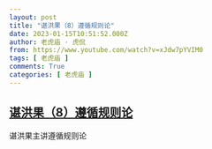 ```yaml
---
layout: post
title: "谌洪果（8）遵循规则论"
date: 2023-01-15T10:51:52.000Z
author: 老虎庙 · 虎侃
from: https://www.youtube.com/watch?v=xJdw7pYVIM0
tags: [ 老虎庙 ]
comments: True
categories: [ 老虎庙 ]
---
```

<!--1673779912000-->
[谌洪果（8）遵循规则论](https://www.youtube.com/watch?v=xJdw7pYVIM0)
------

<div>
谌洪果主讲遵循规则论
</div>
